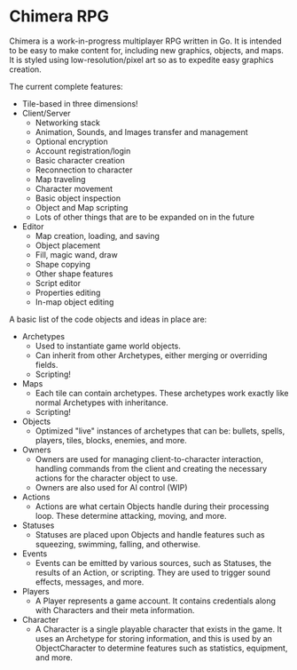 # Chimera RPG
Chimera is a work-in-progress multiplayer RPG written in Go. It is intended to be easy to make content for, including new graphics, objects, and maps. It is styled using low-resolution/pixel art so as to expedite easy graphics creation.

The current complete features:
  * Tile-based in three dimensions!
  * Client/Server
    * Networking stack
    * Animation, Sounds, and Images transfer and management
    * Optional encryption
    * Account registration/login
    * Basic character creation
    * Reconnection to character
    * Map traveling
    * Character movement
    * Basic object inspection
    * Object and Map scripting
    * Lots of other things that are to be expanded on in the future
  * Editor
    * Map creation, loading, and saving
    * Object placement
    * Fill, magic wand, draw
    * Shape copying
    * Other shape features
    * Script editor
    * Properties editing
    * In-map object editing

A basic list of the code objects and ideas in place are:
  * Archetypes
    * Used to instantiate game world objects.
    * Can inherit from other Archetypes, either merging or overriding fields.
    * Scripting!
  * Maps
    * Each tile can contain archetypes. These archetypes work exactly like normal Archetypes with inheritance.
    * Scripting!
  * Objects
    * Optimized "live" instances of archetypes that can be: bullets, spells, players, tiles, blocks, enemies, and more.
  * Owners
    * Owners are used for managing client-to-character interaction, handling commands from the client and creating the necessary actions for the character object to use.
    * Owners are also used for AI control (WIP)
  * Actions
    * Actions are what certain Objects handle during their processing loop. These determine attacking, moving, and more.
  * Statuses
    * Statuses are placed upon Objects and handle features such as squeezing, swimming, falling, and otherwise.
  * Events
    * Events can be emitted by various sources, such as Statuses, the results of an Action, or scripting. They are used to trigger sound effects, messages, and more.
  * Players
    * A Player represents a game account. It contains credentials along with Characters and their meta information.
  * Character
    * A Character is a single playable character that exists in the game. It uses an Archetype for storing information, and this is used by an ObjectCharacter to determine features such as statistics, equipment, and more.
